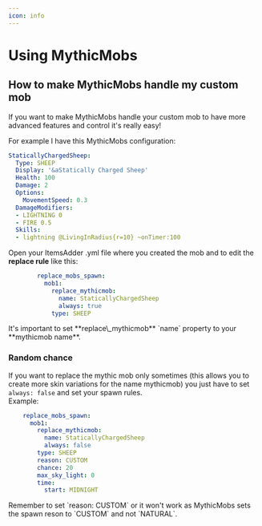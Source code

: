 ```yaml
---
icon: info
---
```


# Using MythicMobs

## How to make MythicMobs handle my custom mob

If you want to make MythicMobs handle your custom mob to have more advanced features and control it's really easy!

For example I have this MythicMobs configuration:

```yaml
StaticallyChargedSheep:
  Type: SHEEP
  Display: '&aStatically Charged Sheep'
  Health: 100
  Damage: 2
  Options:
    MovementSpeed: 0.3
  DamageModifiers:
  - LIGHTNING 0
  - FIRE 0.5
  Skills:
  - lightning @LivingInRadius{r=10} ~onTimer:100
```

  
Open your ItemsAdder .yml file where you created the mob and to edit the **replace rule** like this:

```yaml
        replace_mobs_spawn:
          mob1:
            replace_mythicmob:
              name: StaticallyChargedSheep
              always: true
            type: SHEEP
```


<Warning>
It's important to set **replace\_mythicmob** `name` property to your **mythicmob name**.
</Warning>


### Random chance

If you want to replace the mythic mob only sometimes \(this allows you to create more skin variations for the name mythicmob\) you just have to set `always: false` and set your spawn rules.  
Example:

```yaml
    replace_mobs_spawn:
      mob1:
        replace_mythicmob:
          name: StaticallyChargedSheep
          always: false
        type: SHEEP
        reason: CUSTOM
        chance: 20
        max_sky_light: 0
        time:
          start: MIDNIGHT
```


<Warning>
Remember to set `reason: CUSTOM` or it won't work as MythicMobs sets the spawn reson to `CUSTOM` and not `NATURAL`.
</Warning>